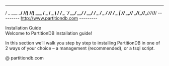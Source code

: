    ___           __  _ __  _           ___  ___ 
  / _ \___ _____/ /_(_) /_(_)__  ___  / _ \/ _ )
 / ___/ _ `/ __/ __/ / __/ / _ \/ _ \/ // / _  |
/_/   \_,_/_/  \__/_/\__/_/\___/_//_/____/____/ 
--------- http://www.partitiondb.com ---------  

Installation Guide	
Welcome to PartitionDB installation guide!

In this section we’ll walk you step by step to installing PartitionDB in one of 2 ways of your choice – a management (recommended), or a tsql script.

@ partitiondb.com
